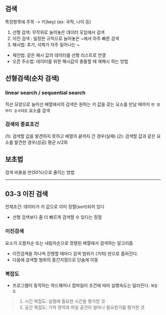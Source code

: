 ## 검색 

특정항목에 주목 -> 키(key) (ex: 국적, 나이 등)

1. 선형 검색: 무작위로 늘어놓은 데이터 모임에서 검색 
2. 이진 검색 : 일정한 규칙으로 늘어놓은 ~에서 아주 빠른 검색 
3. 해시법: 추가, 삭제가 자주 일어나는 ~
  - 체인법: 같은 해시 값의 데이터를 선형 리스트로 연결
  - 오픈 주소법: 데이터를 위한 해시값이 충돌할 때 재해시 하는 방법

## 선형검색(순차 검색)
### linear search / sequential search
직선 모양으로 늘어선 배열에서의 검색은 원하는 키 값을 갖는 요소를 만날 때까지 `맨 앞부터 순서대로` 요소를 검색

### 검색의 종료조건
(1): 검색할 값을 발견하지 못하고 배열의 끝까지 간 경우(실패)
(2): 검색할 값과 같은 요소를 발견한 경우(성공)
평균 n/2회

## 보초법
검색 비용을 반(50%)으로 줄이는 방법

---
## 03-3 이진 검색 
전제조건: 데이터가 키 값으로 이미 정렬(sort)되어 있다
- 선형 검색보다 좀 더 빠르게 검색할 수 있다는 장점 

### 이진검색
요소가 오름차순 또는 내림차순으로 정렬된 배열에서 검색하는 알고리즘
- 이진검색을 하나씩 진행할 때마다 검색 범위가 (거의) 반으로 좁혀진다. 
- 다음에 검색할 범위의 중간지점으로 단숨에 이동

### 복잡도 
- 프로그램이 동작하는 하드웨어나 컴파일러 조건에 따라 실행속도는 달라진다. `복잡도`
> 1. 시간 복잡도: 실행에 필요한 시간을 평가한 것 
> 2. 공간 복잡도: 기억 영역과 파일 공간이 얼마나 필요한가를 평가한 것 